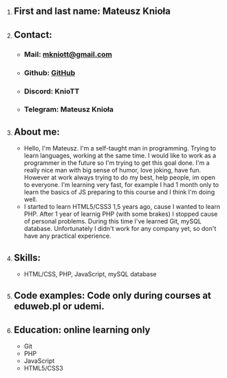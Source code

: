 1. ## First and last name: Mateusz Knioła
2. ## Contact:
   *	### Mail: mkniott@gmail.com
   *	### Github: [GitHub](github.com/kniott)
   *	### Discord: KnioTT
   *	### Telegram: Mateusz Knioła
3. ## About me:
   * Hello, I'm Mateusz. I'm a self-taught man in programming. Trying to learn languages, working at the same time.
     I would like to work as a programmer in the future so I'm trying to get this goal done.
     I'm a really nice man with big sense of humor, love joking, have fun. However at work always trying to do my best, help people, im open to everyone. I'm learning very fast, for example I had 1 month only to learn the basics of JS preparing to this course and I think I'm doing well.
   * I started to learn HTML5/CSS3 1,5 years ago, cause I wanted to learn PHP. After 1 year of learnig PHP (with some
     brakes) I stopped cause of personal problems. During this time I've learned Git, mySQL database. Unfortunately I didn't work for any company yet, so don't have any practical experience.
4. ## Skills:
   * HTML/CSS, PHP, JavaScript, mySQL database
5. ## Code examples: Code only during courses at eduweb.pl or udemi.
6. ## Education: online learning only
   * Git
   * PHP
   * JavaScript
   * HTML5/CSS3
